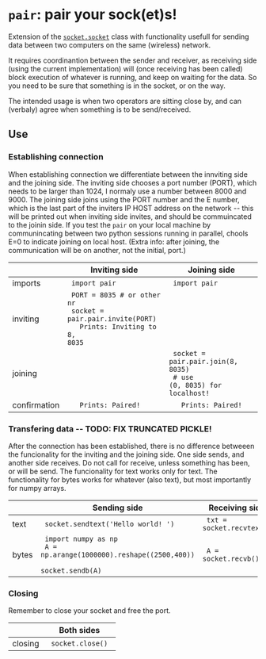 # `pair`: pair your sock(et)s!

Extension of the [`socket.socket`](https://docs.python.org/3/library/socket.html) class with functionality usefull for sending data between two computers on the same (wireless) network.
    
It requires coordinantion between the sender and receiver, as receiving side (using the current implementation) will (once receiving has been called) block execution of whatever is running, and keep on waiting for the data. So you need to be sure that something is in the socket, or on the way.

The intended usage is when two operators are sitting close by, and can (verbaly) agree when something is to be send/received.

## Use
### Establishing connection
When establishing connection we differentiate between the innviting side and the joining side. The inviting side chooses a port number (PORT), which needs to be larger than 1024, I normaly use a number between 8000 and 9000. The joining side joins using the PORT number and the E number, which is the last part of the inviters IP HOST address on the network -- this will be printed out when inviting side invites, and should be commuincated to the joinin side. If you test the `pair` on your local machine by communincating between two python sessions running in parallel, chools E=0 to indicate joining on local host. (Extra info: after joining, the communication will be on another, not the initial, port.) 

| | Inviting side   | Joining side  |
---|---|---
| imports |  <code> import pair </code> | <code> import pair </code> |
| inviting| <code> PORT = 8035 # or other nr </code> <br/> <code> socket = pair.pair.invite(PORT) </code> <br/> <code> &nbsp;&nbsp;Prints: Inviting to 8, 8035 </code>|  |
| joining|  | <code> socket = pair.pair.join(8, 8035) </code> <br/> <code> # use (0, 8035) for localhost! </code> |
| confirmation| <code> &nbsp;&nbsp;Prints: Paired! </code> | <code> &nbsp;&nbsp;Prints: Paired! </code>|

### Transfering data -- TODO: FIX TRUNCATED PICKLE!
After the connection has been established, there is no difference betweeen the funcionality for the inviting and the joining side. One side sends, and another side receives. Do not call for receive, unless something has been, or will be send. The funcionality for text works only for text. The functionality for bytes works for whatever (also text), but most importantly for numpy arrays.

| | Sending side   | Receiving side  |
---|---|---
| text |  <code> socket.sendtext('Hello world! ') </code> | <code> txt = socket.recvtext() </code>   |
| bytes | <code> import numpy as np </code> <br/> <code> A = np.arange(1000000).reshape((2500,400)) </code> <br/> <code> socket.sendb(A) </code> | <code> A = socket.recvb() <code> |

### Closing
Remember to close your socket and free the port.

| | Both sides   |
---|---
| closing |  <code> socket.close() </code> | 

